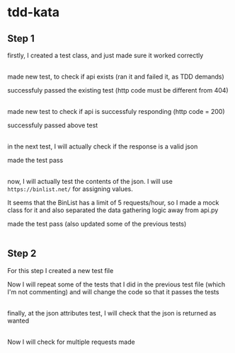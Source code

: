 # tdd-kata

## Step 1

firstly, I created a test class, and just made sure it worked correctly <br><br>

made new test, to check if api exists (ran it and failed it, as TDD demands)

successfuly passed the existing test (http code must be different from 404) <br><br>

made new test to check if api is successfuly responding (http code = 200)

successfuly passed above test <br><br>

in the next test, I will actually check if the response is a valid json

made the test pass <br><br>

now, I will actually test the contents of the json. I will use `https://binlist.net/` for assigning values.

It seems that the BinList has a limit of 5 requests/hour, so I made a mock class for it and also separated the data gathering logic away from api.py

made the test pass (also updated some of the previous tests) <br><br>

## Step 2

For this step I created a new test file

Now I will repeat some of the tests that I did in the previous test file (which I'm not commenting) and will change the code so that it passes the tests <br><br>

finally, at the json attributes test, I will check that the json is returned as wanted <br><br>

Now I will check for multiple requests made